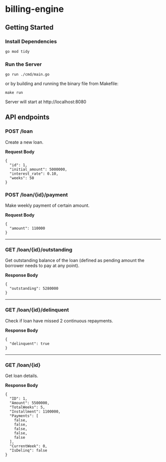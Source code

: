 # billing-engine

## Getting Started

### Install Dependencies

```bash
go mod tidy
```

### Run the Server

```
go run ./cmd/main.go
```

or by building and running the binary file from Makefile:

```
make run
```

Server will start at http://localhost:8080

## API endpoints

### POST /loan

Create a new loan.

**Request Body**

```
{
  "id": 1,
  "initial_amount": 5000000,
  "interest_rate": 0.10,
  "weeks": 50
}
```

### POST /loan/{id}/payment

Make weekly payment of certain amount.

**Request Body**

```
{
  "amount": 110000
}
```

---

### GET /loan/{id}/outstanding

Get outstanding balance of the loan (defined as pending amount the borrower needs to pay at any point).

**Response Body**

```
{
  "outstanding": 5280000
}
```

---

### GET /loan/{id}/delinquent

Check if loan have missed 2 continuous repayments.

**Response Body**

```
{
  "delinquent": true
}
```

---

### GET /loan/{id}

Get loan details.

**Response Body**

```
{
  "ID": 1,
  "Amount": 5500000,
  "TotalWeeks": 5,
  "Installment": 1100000,
  "Payments": [
    false,
    false,
    false,
    false,
    false
  ],
  "CurrentWeek": 0,
  "IsDelinq": false
}
```
